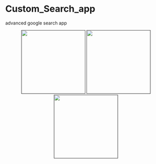 # Custom_Search_app
 advanced google search app
 
 
 

<p align="center">
<a href = ""><img src="https://play-lh.googleusercontent.com/-kjG9gaK0HDtKeJKBMqfjVSltZyV3ITGNQHTyj0kY2MxYvjayBr4VCPxBilCVFGvl_g=h500" width="200px"></a>
<a href = ""><img src="https://play-lh.googleusercontent.com/WvQhShWOIobdfjrg-DoZMj-I0ZTkv6F4RZiABNzzjHKH1KxsAO-Q9r8et1EwP5ixz0u-=h500" width="200px"></a>
  <a href = ""><img src="https://play-lh.googleusercontent.com/aaMXaU1OH1SjWgeT-oG9-tZ77x2NUwJRHd-5hyY7-cfUr_2AL-rIGiq6nV5gBaWA3ek=h500" width="200px"></a>
</p>
